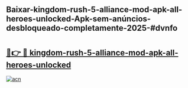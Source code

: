 ## Baixar-kingdom-rush-5-alliance-mod-apk-all-heroes-unlocked-Apk-sem-anúncios-desbloqueado-completamente-2025-#dvnfo

# <h2><a href="https://ainizakaria.my?title=kingdom-rush-5-alliance-mod-apk-all-heroes-unlocked&ref=22M">🔗👉 🔴 kingdom-rush-5-alliance-mod-apk-all-heroes-unlocked</a></h2>

[![acn](https://github.com/user-attachments/assets/0f9c940e-d8b0-45ae-aac7-cd30a18b3e1c)](https://ainizakaria.my?title=kingdom-rush-5-alliance-mod-apk-all-heroes-unlocked&ref=22M)

